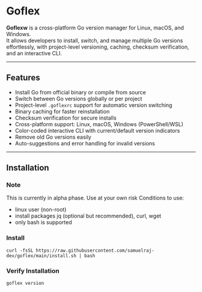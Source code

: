 # Goflex

**Goflexw** is a cross-platform Go version manager for Linux, macOS, and Windows.  
It allows developers to install, switch, and manage multiple Go versions effortlessly, with project-level versioning, caching, checksum verification, and an interactive CLI.

---

## Features

- Install Go from official binary or compile from source
- Switch between Go versions globally or per project
- Project-level `.goflexrc` support for automatic version switching
- Binary caching for faster reinstallation
- Checksum verification for secure installs
- Cross-platform support: Linux, macOS, Windows (PowerShell/WSL)
- Color-coded interactive CLI with current/default version indicators
- Remove old Go versions easily
- Auto-suggestions and error handling for invalid versions

---

## Installation

### Note
This is currently in alpha phase. Use at your own risk
Conditions to use:
 - linux user (non-root)
 - install packages jq (optional but recommended), curl, wget
 - only bash is supported

### Install
```
curl -fsSL https://raw.githubusercontent.com/samuelraj-dev/goflex/main/install.sh | bash
``` 
### Verify Installation
```
goflex version
```